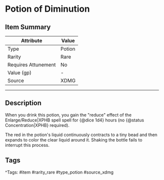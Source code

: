 # Potion of Diminution

## Item Summary

| Attribute            | Value                        |
|----------------------|------------------------------|
| Type                 | Potion |
| Rarity               | Rare             |
| Requires Attunement  | No                |
| Value (gp)           | -    |
| Source               | XDMG |

---

## Description

When you drink this potion, you gain the "reduce" effect of the Enlarge/Reduce|XPHB spell spell for {@dice 1d4} hours (no {@status Concentration|XPHB} required).

The red in the potion's liquid continuously contracts to a tiny bead and then expands to color the clear liquid around it. Shaking the bottle fails to interrupt this process.

## Tags

^Tags: #item #rarity_rare #type_potion #source_xdmg